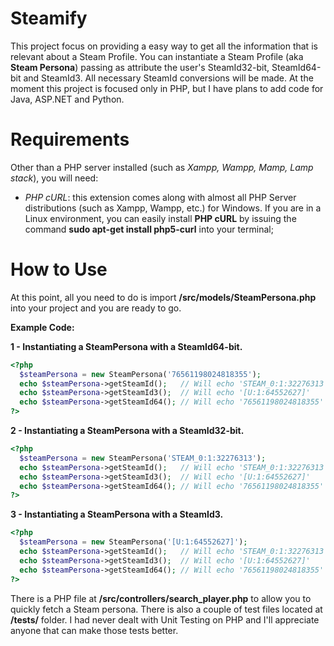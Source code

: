 Steamify
========
This project focus on providing a easy way to get all the information that is relevant about a Steam Profile.
You can instantiate a Steam Profile (aka **Steam Persona**) passing as attribute the user's SteamId32-bit, SteamId64-bit and SteamId3. All necessary SteamId conversions will be made.
At the moment this project is focused only in PHP, but I have plans to add code for Java, ASP.NET and Python.

Requirements
========
Other than a PHP server installed (such as *Xampp, Wampp, Mamp, Lamp stack*), you will need:
- *PHP cURL*: this extension comes along with almost all PHP Server distributions (such as Xampp, Wampp, etc.) for Windows. If you are in a Linux environment, you can easily install **PHP cURL** by issuing the command **sudo apt-get install php5-curl** into your terminal; 

How to Use
========
At this point, all you need to do is import **/src/models/SteamPersona.php** into your project and you are ready to go. 

**Example Code:**

**1 - Instantiating a SteamPersona with a SteamId64-bit.**
```php
<?php
  $steamPersona = new SteamPersona('76561198024818355');
  echo $steamPersona->getSteamId();   // Will echo 'STEAM_0:1:32276313'
  echo $steamPersona->getSteamId3();  // Will echo '[U:1:64552627]'
  echo $steamPersona->getSteamId64(); // Will echo '76561198024818355'
?>
```

**2 - Instantiating a SteamPersona with a SteamId32-bit.**
```php
<?php
  $steamPersona = new SteamPersona('STEAM_0:1:32276313'); 
  echo $steamPersona->getSteamId();   // Will echo 'STEAM_0:1:32276313'
  echo $steamPersona->getSteamId3();  // Will echo '[U:1:64552627]'
  echo $steamPersona->getSteamId64(); // Will echo '76561198024818355'
?>
```

**3 - Instantiating a SteamPersona with a SteamId3.**
```php
<?php
  $steamPersona = new SteamPersona('[U:1:64552627]'); 
  echo $steamPersona->getSteamId();   // Will echo 'STEAM_0:1:32276313'
  echo $steamPersona->getSteamId3();  // Will echo '[U:1:64552627]'
  echo $steamPersona->getSteamId64(); // Will echo '76561198024818355'
?>
```

There is a PHP file at **/src/controllers/search_player.php** to allow you to quickly fetch a Steam persona.
There is also a couple of test files located at **/tests/** folder. I had never dealt with Unit Testing on PHP and I'll appreciate anyone that can make those tests better.
